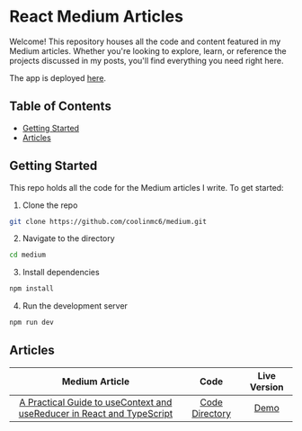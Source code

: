 # React Medium Articles

Welcome! This repository houses all the code and content featured in my Medium articles.
Whether you're looking to explore, learn, or reference the projects discussed in my posts,
you'll find everything you need right here.

The app is deployed [here](production).

## Table of Contents
- [Getting Started](#getting-started)
- [Articles](#articles)

## Getting Started
This repo holds all the code for the Medium articles I write. To get started:

1. Clone the repo
```bash
git clone https://github.com/coolinmc6/medium.git
```

2. Navigate to the directory
```bash
cd medium
```

3. Install dependencies
```bash
npm install
```

4. Run the development server
```bash
npm run dev
```

## Articles

|Medium Article|Code|Live Version|
|:---:|:---:|:---:|
|[A Practical Guide to useContext and useReducer in React and TypeScript](article-1)|[Code Directory](https://github.com/coolinmc6/medium/tree/main/src/app/article-001-game)|[Demo](article-1-app)|





[production]: https://medium-one-alpha.vercel.app/ "Medium Articles"
[article-1]: https://coolinmc6.medium.com/a-practical-guide-to-usecontext-and-usereducer-in-react-and-typescript-303ee3fc0423 "A Practical Guide to useContext and useReducer in React and TypeScript"
[article-1-app]: https://medium-one-alpha.vercel.app/article-001-game "Article 1: Game"